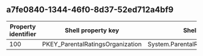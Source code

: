 ## a7fe0840-1344-46f0-8d37-52ed712a4bf9

Property identifier | Shell property key | Shell name | Alias
--- | --- | --- | ---
100 | PKEY_ParentalRatingsOrganization | System.ParentalRatingsOrganization | 

